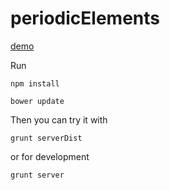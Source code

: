 periodicElements
================
[demo](http://monchacos.com/experiments/periodic-elements)

Run
``` 
npm install
```
``` 
bower update
```
Then you can try it with 
```
grunt serverDist
```

or for development
```
grunt server
```
